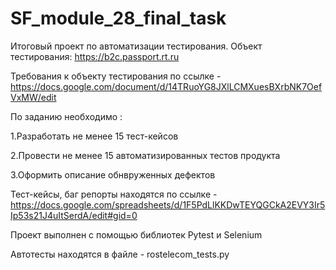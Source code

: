# SF_module_28_final_task

Итоговый проект по автоматизации тестирования.
Объект тестирования: https://b2c.passport.rt.ru


Требования к объекту тестирования по ссылке - https://docs.google.com/document/d/14TRuoYG8JXlLCMXuesBXrbNK7OefVxMW/edit


По заданию необходимо :

1.Разработать не менее 15 тест-кейсов

2.Провести не менее 15 автоматизированных тестов продукта 

3.Оформить описание обнвруженных дефектов



Тест-кейсы, баг репорты находятся по ссылке - https://docs.google.com/spreadsheets/d/1F5PdLlKKDwTEYQGCkA2EVY3Ir5Ip53s21J4uItSerdA/edit#gid=0



Проект выполнен с помощью библиотек Pytest и Selenium

Автотесты находятся в файле - rostelecom_tests.py



